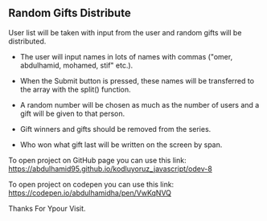 ## Random Gifts Distribute

User list will be taken with input from the user and random gifts will be distributed.

* The user will input names in lots of names with commas ("omer, abdulhamid, mohamed, stif" etc.).

* When the Submit button is pressed, these names will be transferred to the array with the split() function.

* A random number will be chosen as much as the number of users and a gift will be given to that person.

* Gift winners and gifts should be removed from the series.

* Who won what gift last will be written on the screen by span.


To open project on GitHub page you can use this link: https://abdulhamid95.github.io/kodluyoruz_javascript/odev-8

To open project on codepen you can use this link: https://codepen.io/abdulhamidha/pen/VwKqNVQ

Thanks For Ypour Visit.